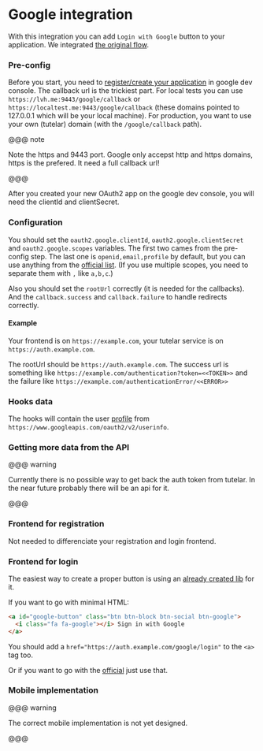 # Google integration

With this integration you can add `Login with Google` button to your application.
We integrated [the original flow](https://developers.google.com/identity/protocols/OpenIDConnect).

### Pre-config
Before you start, you need to [register/create your application](https://support.google.com/googleapi/answer/6158849) in google dev console.
The callback url is the trickiest part.
For local tests you can use `https://lvh.me:9443/google/callback` or `https://localtest.me:9443/google/callback` (these domains pointed to 127.0.0.1 which will be your local machine).
For production, you want to use your own (tutelar) domain (with the `/google/callback` path).

@@@ note

Note the https and 9443 port. 
Google only accepst http and https domains, https is the prefered. 
It need a full callback url!

@@@

After you created your new OAuth2 app on the google dev console, you will need the clientId and clientSecret.

### Configuration
You should set the `oauth2.google.clientId`, `oauth2.google.clientSecret` and `oauth2.google.scopes` variables.
The first two cames from the pre-config step. The last one is `openid,email,profile` by default, but you can use anything from the [official list](https://developers.google.com/identity/protocols/googlescopes).
(If you use multiple scopes, you need to separate them with `,` like `a,b,c`.)

Also you should set the `rootUrl` correctly (it is needed for the callbacks). And the `callback.success` and `callback.failure` to handle redirects correctly.

#### Example
Your frontend is on `https://example.com`, your tutelar service is on `https://auth.example.com`.

The rootUrl should be `https://auth.example.com`. The success url is something like `https://example.com/authentication?token=<<TOKEN>>` 
and the failure like `https://example.com/authenticationError/<<ERROR>>` 
    
### Hooks data
The hooks will contain the user [profile](https://developers.google.com/apis-explorer/#p/oauth2/v2/oauth2.userinfo.get?_h=2&) from `https://www.googleapis.com/oauth2/v2/userinfo`.

### Getting more data from the API

@@@ warning

Currently there is no possible way to get back the auth token from tutelar.
In the near future probably there will be an api for it.

@@@

### Frontend for registration
Not needed to differenciate your registration and login frontend.

### Frontend for login
The easiest way to create a proper button is using an [already created lib](https://lipis.github.io/bootstrap-social/) for it.

If you want to go with minimal HTML:
```html
<a id="google-button" class="btn btn-block btn-social btn-google">
  <i class="fa fa-google"></i> Sign in with Google
</a>
```

You should add a `href="https://auth.example.com/google/login"` to the `<a>` tag too.
 
Or if you want to go with the [official](https://developers.google.com/identity/branding-guidelines) just use that.

### Mobile implementation

@@@ warning

The correct mobile implementation is not yet designed.

@@@
